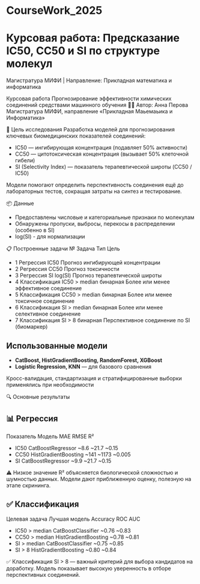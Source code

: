 # CourseWork_2025

# Курсовая работа: Предсказание IC50, CC50 и SI по структуре молекул  
Магистратура МИФИ | Направление: Прикладная математика и информатика


Курсовая работа
Прогнозирование эффективности химических соединений средствами машинного обучения
👨‍🔬 Автор: Анна Перова
Магистратура МИФИ, направление «Прикладная Маьемаьика и Информатика»

🎯 Цель исследования
Разработка моделей для прогнозирования ключевых биомедицинских показателей соединений:

* IC50 — ингибирующая концентрация (подавляет 50% активности)
* CC50 — цитотоксическая концентрация (вызывает 50% клеточной гибели)
* SI (Selectivity Index) — показатель терапевтической широты (CC50 / IC50)

Модели помогают определить перспективность соединения ещё до лабораторных тестов, сокращая затраты на синтез и тестирование.

📦 Данные
* Предоставлены числовые и категориальные признаки по молекулам
* Обнаружены пропуски, выбросы, перекосы в распределении (особенно в SI)
* log(SI) - для нормализации

📋 Построенные задачи
№	Задача	Тип	Цель
* 1	Регрессия IC50		Прогноз ингибирующей концентрации
* 2	Регрессия CC50  	Прогноз токсичности
* 3	Регрессия SI	log(SI)	Прогноз терапевтической широты
* 4	Классификация IC50 > median	бинарная	Более или менее эффективное соединение
* 5	Классификация CC50 > median	бинарная	Более или менее токсичное соединение
* 6	Классификация SI > median	бинарная	Более или менее селективное соединение
* 7	Классификация SI > 8	бинарная	Перспективное соединение по SI (биомаркер)

## Использованные модели
* **CatBoost, HistGradientBoosting, RandomForest, XGBoost**
* **Logistic Regression, KNN** — для базового сравнения

Кросс-валидация, стандартизация и стратифицированные выборки применялись при необходимости

🔍 Основные результаты
## 📊 Регрессия
Показатель	Модель	MAE	RMSE	R²
* IC50	CatBoostRegressor	~8.6	~21.7	~0.15
* CC50	HistGradientBoosting	~141	~1173	~0.005
* SI	CatBoostRegressor	~9.9	~21.7	~0.15

⚠️ Низкое значение R² объясняется биологической сложностью и шумностью данных. Модели дают приближенную оценку, полезную на этапе скрининга.


## ✅ Классификация
Целевая задача	Лучшая модель	Accuracy	ROC AUC
* IC50 > median	CatBoostClassifier	~0.76	~0.83
* CC50 > median	HistGradientBoosting	~0.78	~0.81
* SI > median	CatBoostClassifier	~0.75	~0.85
* SI > 8	HistGradientBoosting	~0.80	~0.84

✅ Классификация SI > 8 — важный критерий для выбора кандидатов на доработку. Модель показывает высокую уверенность в отборе перспективных соединений.
